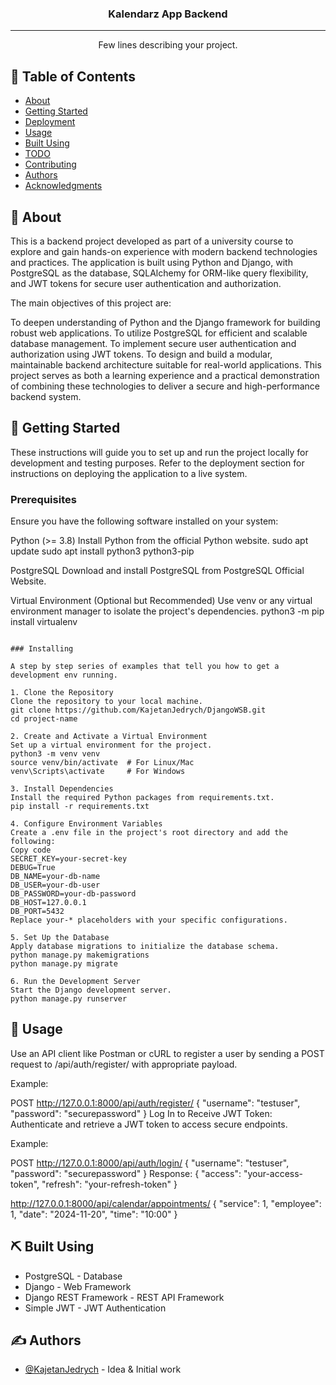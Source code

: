 <h3 align="center">Kalendarz App Backend</h3>

---

<p align="center"> Few lines describing your project.
    <br> 
</p>

## 📝 Table of Contents

- [About](#about)
- [Getting Started](#getting_started)
- [Deployment](#deployment)
- [Usage](#usage)
- [Built Using](#built_using)
- [TODO](../TODO.md)
- [Contributing](../CONTRIBUTING.md)
- [Authors](#authors)
- [Acknowledgments](#acknowledgement)

## 🧐 About <a name = "about"></a>

This is a backend project developed as part of a university course to explore and gain hands-on experience with modern backend technologies and practices. The application is built using Python and Django, with PostgreSQL as the database, SQLAlchemy for ORM-like query flexibility, and JWT tokens for secure user authentication and authorization.

The main objectives of this project are:

To deepen understanding of Python and the Django framework for building robust web applications.
To utilize PostgreSQL for efficient and scalable database management.
To implement secure user authentication and authorization using JWT tokens.
To design and build a modular, maintainable backend architecture suitable for real-world applications.
This project serves as both a learning experience and a practical demonstration of combining these technologies to deliver a secure and high-performance backend system.
## 🏁 Getting Started <a name = "getting_started"></a>

These instructions will guide you to set up and run the project locally for development and testing purposes. Refer to the deployment section for instructions on deploying the application to a live system.

### Prerequisites

Ensure you have the following software installed on your system:

Python (>= 3.8)
Install Python from the official Python website.
sudo apt update
sudo apt install python3 python3-pip

PostgreSQL
Download and install PostgreSQL from PostgreSQL Official Website.


Virtual Environment (Optional but Recommended)
Use venv or any virtual environment manager to isolate the project's dependencies.
python3 -m pip install virtualenv


```

### Installing

A step by step series of examples that tell you how to get a development env running.

1. Clone the Repository
Clone the repository to your local machine.
git clone https://github.com/KajetanJedrych/DjangoWSB.git
cd project-name

2. Create and Activate a Virtual Environment
Set up a virtual environment for the project.
python3 -m venv venv
source venv/bin/activate  # For Linux/Mac
venv\Scripts\activate     # For Windows

3. Install Dependencies
Install the required Python packages from requirements.txt.
pip install -r requirements.txt

4. Configure Environment Variables
Create a .env file in the project's root directory and add the following:
Copy code
SECRET_KEY=your-secret-key
DEBUG=True
DB_NAME=your-db-name
DB_USER=your-db-user
DB_PASSWORD=your-db-password
DB_HOST=127.0.0.1
DB_PORT=5432
Replace your-* placeholders with your specific configurations.

5. Set Up the Database
Apply database migrations to initialize the database schema.
python manage.py makemigrations
python manage.py migrate

6. Run the Development Server
Start the Django development server.
python manage.py runserver

```

## 🎈 Usage <a name="usage"></a>

Use an API client like Postman or cURL to register a user by sending a POST request to /api/auth/register/ with appropriate payload.

Example:

POST http://127.0.0.1:8000/api/auth/register/
{
    "username": "testuser",
    "password": "securepassword"
}
Log In to Receive JWT Token:
Authenticate and retrieve a JWT token to access secure endpoints.

Example:

POST http://127.0.0.1:8000/api/auth/login/
{
    "username": "testuser",
    "password": "securepassword"
}
Response:
{
    "access": "your-access-token",
    "refresh": "your-refresh-token"
}

http://127.0.0.1:8000/api/calendar/appointments/
{
  "service": 1,
  "employee": 1,
  "date": "2024-11-20",
  "time": "10:00"
}

## ⛏️ Built Using <a name = "built_using"></a>

- PostgreSQL - Database
- Django - Web Framework
- Django REST Framework - REST API Framework
- Simple JWT - JWT Authentication

## ✍️ Authors <a name = "authors"></a>

- [@KajetanJedrych](https://github.com/KajetanJedrych) - Idea & Initial work



